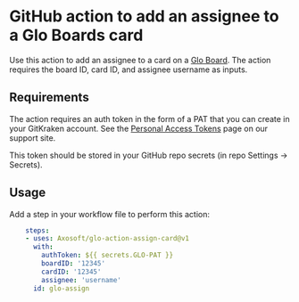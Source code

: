 # GitHub action to add an assignee to a Glo Boards card

Use this action to add an assignee to a card on a [Glo Board](https://www.gitkraken.com/glo).
The action requires the board ID, card ID, and assignee username as inputs.

## Requirements
The action requires an auth token in the form of a PAT that you can create in your GitKraken account.
See the [Personal Access Tokens](https://support.gitkraken.com/developers/pats/) page on our support site.

This token should be stored in your GitHub repo secrets (in repo Settings -> Secrets).

## Usage
Add a step in your workflow file to perform this action:
```yaml
    steps:
    - uses: Axosoft/glo-action-assign-card@v1
      with:
        authToken: ${{ secrets.GLO-PAT }}
        boardID: '12345'
        cardID: '12345'
        assignee: 'username'
      id: glo-assign
```
